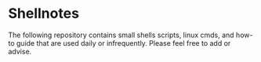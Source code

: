 # Shellnotes
The following repository contains small shells scripts, linux cmds, and how-to guide that are used daily or infrequently. Please feel free to add or advise. 

